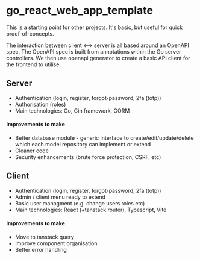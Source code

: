# go_react_web_app_template

This is a starting point for other projects. It's basic, but useful for quick proof-of-concepts.

The interaction between client <--> server is all based around an  OpenAPI spec. The OpenAPI spec is built from annotations within the Go server controllers. We then use openapi generator to create a basic API client for the frontend to utilise.

## Server
* Authentication (login, register, forgot-password, 2fa (totp))
* Authorisation (roles)
* Main technologies: Go, Gin framework, GORM

#### Improvements to make

* Better database module - generic interface to create/edit/update/delete which each model repository can implement or extend
* Cleaner code
* Security enhancements (brute force protection, CSRF, etc)

## Client
* Authentication (login, register, forgot-password, 2fa (totp))
* Admin / client menu ready to extend
* Basic user managment (e.g. change users roles etc)
* Main technologies: React (+tanstack router), Typescript, Vite

#### Improvements to make
* Move to tanstack query
* Improve component organisation
* Better error handling
